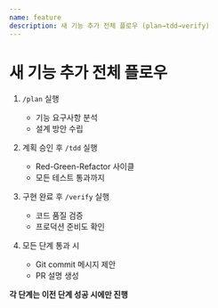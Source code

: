```yaml
---
name: feature
description: 새 기능 추가 전체 플로우 (plan→tdd→verify)
---
```


# 새 기능 추가 전체 플로우

1. `/plan` 실행
    - 기능 요구사항 분석
    - 설계 방안 수립

2. 계획 승인 후 `/tdd` 실행
    - Red-Green-Refactor 사이클
    - 모든 테스트 통과까지

3. 구현 완료 후 `/verify` 실행
    - 코드 품질 검증
    - 프로덕션 준비도 확인

4. 모든 단계 통과 시
    - Git commit 메시지 제안
    - PR 설명 생성

**각 단계는 이전 단계 성공 시에만 진행**